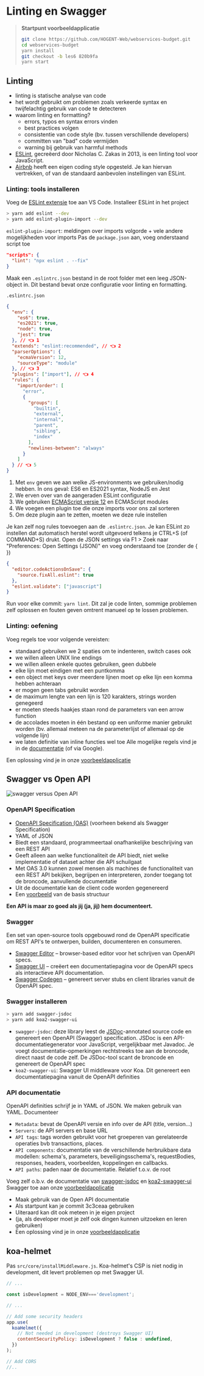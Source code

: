 # Linting en Swagger

> **Startpunt voorbeeldapplicatie**
>
> ```bash
> git clone https://github.com/HOGENT-Web/webservices-budget.git
> cd webservices-budget
> yarn install
> git checkout -b les6 820b9fa
> yarn start
> ```

## Linting

- linting is statische analyse van code
- het wordt gebruikt om problemen zoals verkeerde syntax en twijfelachtig gebruik van code te detecteren
- waarom linting en formatting?
  - errors, typos en syntax errors vinden
  - best practices volgen
  - consistentie van code style (bv. tussen verschillende developers)
  - committen van "bad" code vermijden
  - warning bij gebruik van harmful methods
- [ESLint](https://github.com/eslint/eslint), gecreëerd door Nicholas C. Zakas in 2013, is een linting tool voor JavaScript.
- [Airbnb](https://github.com/airbnb/javascript) heeft een eigen coding style opgesteld. Je kan hiervan vertrekken, of van de standaard aanbevolen instellingen van ESLint.

### Linting: tools installeren

Voeg de [ESLint extensie](https://marketplace.visualstudio.com/items?itemName=dbaeumer.vscode-eslint) toe aan VS Code. Installeer ESLint in het project

```bash
> yarn add eslint --dev
> yarn add eslint-plugin-import --dev
```

`eslint-plugin-import`: meldingen over imports volgorde + vele andere mogelijkheden voor imports
Pas de `package.json` aan, voeg onderstaand script toe

```json
"scripts": {
  "lint": "npx eslint . --fix"
}
```

Maak een `.eslintrc.json` bestand in de root folder met een leeg JSON-object in. Dit bestand bevat onze configuratie voor linting en formatting.

`.eslintrc.json`

```json
{
  "env": {
    "es6": true,
    "es2021": true,
    "node": true,
    "jest": true
  }, // 👈 1
  "extends": "eslint:recommended", // 👈 2
  "parserOptions": {
    "ecmaVersion": 12,
    "sourceType": "module"
  }, // 👈 3
  "plugins": ["import"], // 👈 4
  "rules": {
    "import/order": [
      "error",
      {
        "groups": [
          "builtin",
          "external",
          "internal",
          "parent",
          "sibling",
          "index"
        ],
        "newlines-between": "always"
      }
    ]
  } // 👈 5
}
```

1. Met `env` geven we aan welke JS-environments we gebruiken/nodig hebben. In ons geval: ES6 en ES2021 syntax, NodeJS en Jest
2. We erven over van de aangeraden ESLint configuratie
3. We gebruiken [ECMAScript versie 12](https://dev.to/naimlatifi5/ecmascript-2021-es12-new-features-2l67) en ECMAScript modules
4. We voegen een plugin toe die onze imports voor ons zal sorteren
5. Om deze plugin aan te zetten, moeten we deze rule instellen

Je kan zelf nog rules toevoegen aan de `.eslintrc.json`. Je kan ESLint zo instellen dat automatisch herstel wordt uitgevoerd telkens je CTRL+S (of COMMAND+S) drukt. Open de JSON settings via F1 > Zoek naar "Preferences: Open Settings (JSON)" en voeg onderstaand toe (zonder de { })

```json
{
  "editor.codeActionsOnSave": {
    "source.fixAll.eslint": true
  },
  "eslint.validate": ["javascript"]
}
```

Run voor elke commit: `yarn lint`. Dit zal je code linten, sommige problemen zelf oplossen en fouten geven omtrent manueel op te lossen problemen.

### Linting: oefening

Voeg regels toe voor volgende vereisten:

- standaard gebruiken we 2 spaties om te indenteren, switch cases ook
- we willen alleen UNIX line endings
- we willen alleen enkele quotes gebruiken, geen dubbele
- elke lijn moet eindigen met een puntkomma
- een object met keys over meerdere lijnen moet op elke lijn een komma hebben achteraan
- er mogen geen tabs gebruikt worden
- de maximum lengte van een lijn is 120 karakters, strings worden genegeerd
- er moeten steeds haakjes staan rond de parameters van een arrow function
- de accolades moeten in één bestand op een uniforme manier gebruikt worden (bv. allemaal meteen na de parameterlijst of allemaal op de volgende lijn)
- we laten definitie van inline functies wel toe
  Alle mogelijke regels vind je in de [documentatie](https://eslint.org/docs/latest/rules/) (of via Google).

Een oplossing vind je in onze [voorbeeldapplicatie](https://github.com/HOGENT-Web/webservices-budget)

## Swagger vs Open API

![swagger versus Open API](./images/swagger.png)

### OpenAPI Specification

- [OpenAPI Specification (OAS)](https://swagger.io/specification/) (voorheen bekend als Swagger Specification)
- YAML of JSON
- Biedt een standaard, programmeertaal onafhankelijke beschrijving van een REST API
- Geeft alleen aan welke functionaliteit de API biedt, niet welke implementatie of dataset achter die API schuilgaat
- Met OAS 3.0 kunnen zowel mensen als machines de functionaliteit van een REST API bekijken, begrijpen en interpreteren, zonder toegang tot de broncode, aanvullende documentatie
- Uit de documentatie kan de client code worden gegenereerd
- Een [voorbeeld](https://swagger.io/docs/specification/basic-structure/) van de basis structuur

**Een API is maar zo goed als jij (ja, jij) hem documenteert.**

### Swagger

Een set van open-source tools opgebouwd rond de OpenAPI specificatie om REST API's te ontwerpen, builden, documenteren en consumeren.

- [Swagger Editor](https://editor.swagger.io/) – browser-based editor voor het schrijven van OpenAPI specs.
- [Swagger UI](https://swagger.io/tools/swagger-ui/) – creëert een documentatiepagina voor de OpenAPI specs als interactieve API documentation.
- [Swagger Codegen](https://github.com/swagger-api/swagger-codegen) – genereert server stubs en client libraries vanuit de OpenAPI spec.

### Swagger installeren

```bash
> yarn add swagger-jsdoc
> yarn add koa2-swagger-ui
```

- `swagger-jsdoc`: deze library leest de [JSDoc](https://jsdoc.app/)-annotated source code en genereert een OpenAPI (Swagger) specification. JSDoc is een API-documentatiegenerator voor JavaScript, vergelijkbaar met Javadoc. Je voegt documentatie-opmerkingen rechtstreeks toe aan de broncode, direct naast de code zelf. De JSDoc-tool scant de broncode en genereert de OpenAPI spec
- `koa2-swagger-ui`: Swagger UI middleware voor Koa. Dit genereert een documentatiepagina vanuit de OpenAPI definities

### API documentatie

OpenAPI definities schrijf je in YAML of JSON. We maken gebruik van YAML. Documenteer

- `Metadata`: bevat de OpenAPI versie en info over de API (title, version...)
- `Servers`: de API servers en base URL
- `API tags`: tags worden gebruikt voor het groeperen van gerelateerde operaties bvb transactions, places.
- `API components`: documentatie van de verschillende herbruikbare data modellen: schema's, parameters, beveiligingsschema's, requestBodies, responses, headers, voorbeelden, koppelingen en callbacks.
- `API paths`: paden naar de documentatie. Relatief t.o.v. de root

Voeg zelf o.b.v. de documentatie van [swagger-jsdoc](https://www.npmjs.com/package/swagger-jsdoc) en [koa2-swagger-ui](https://www.npmjs.com/package/koa2-swagger-ui) Swagger toe aan onze [voorbeeldapplicatie](https://github.com/HOGENT-Web/webservices-budget)

- Maak gebruik van de Open API documentatie
- Als startpunt kan je commit 3c3ceaa gebruiken
- Uiteraard kan dit ook meteen in je eigen project
- (ja, als developer moet je zelf ook dingen kunnen uitzoeken en leren gebruiken)
- Een oplossing vind je in onze [voorbeeldapplicatie](https://github.com/HOGENT-Web/webservices-budget)

## koa-helmet

Pas `src/core/installMiddleware.js`. Koa-helmet's CSP is niet nodig in development, dit levert problemen op met Swagger UI.

```js
// ...

const isDevelopment = NODE_ENV==='development';

// ...

// Add some security headers
app.use(
  koaHelmet({
    // Not needed in development (destroys Swagger UI)
    contentSecurityPolicy: isDevelopment ? false : undefined,
  })
);

// Add CORS
//..
```
